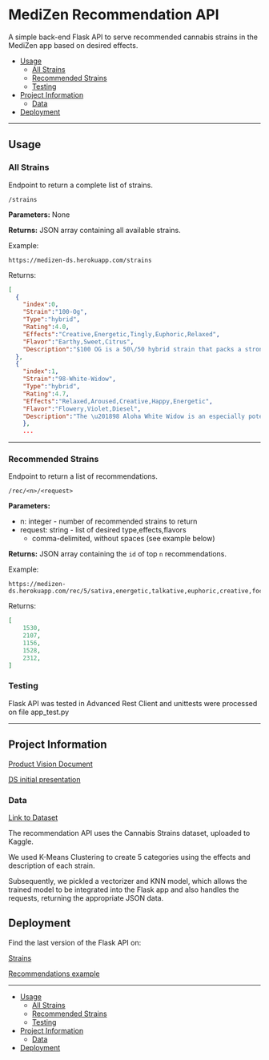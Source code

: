 # MediZen Recommendation API

A simple back-end Flask API to serve recommended cannabis strains in the MediZen app
based on desired effects.

* [Usage](#usage)
  * [All Strains](#all-strains)
  * [Recommended Strains](#recommended-strains)
  * [Testing](#testing)
* [Project Information](#project-information)
  * [Data](#data)
* [Deployment](#deployment)

---

## Usage

### All Strains

Endpoint to return a complete list of strains.

    /strains

**Parameters:** None

**Returns:** JSON array containing all available strains.

Example:

    https://medizen-ds.herokuapp.com/strains

Returns:

```json
[
  {
    "index":0,
    "Strain":"100-Og",
    "Type":"hybrid",
    "Rating":4.0,
    "Effects":"Creative,Energetic,Tingly,Euphoric,Relaxed",
    "Flavor":"Earthy,Sweet,Citrus",
    "Description":"$100 OG is a 50\/50 hybrid strain that packs a strong punch. The name supposedly refers to both its strength and high price when it first started showing up in Hollywood. As a plant, $100 OG tends to produce large dark green buds with few stems. Users report a strong body effect of an indica for pain relief with the more alert, cerebral feeling thanks to its sativa side."
  },
  {
    "index":1,
    "Strain":"98-White-Widow",
    "Type":"hybrid",
    "Rating":4.7,
    "Effects":"Relaxed,Aroused,Creative,Happy,Energetic",
    "Flavor":"Flowery,Violet,Diesel",
    "Description":"The \u201898 Aloha White Widow is an especially potent cut of White Widow that has grown in renown alongside Hawaiian legends like Maui Wowie and Kona Gold. This White Widow phenotype reeks of diesel and skunk and has a rich earthy taste with intermittent notes of hash. Its buds are coated in trichomes, giving its dark foliage a lustrous glint to go along with its room-filling odor. This one-hitter-quitter uplifts the mind with mind-bending euphoria that materializes in the body as airy relaxation. \u201898 Aloha White Widow is available from Pua Mana 1st Hawaiian Pakal\u014dl\u014d Seed Bank. \u00a0"
    },
    ...
```

---

### Recommended Strains

Endpoint to return a list of recommendations.

    /rec/<n>/<request>

**Parameters:**

- n: integer - number of recommended strains to return
- request: string - list of desired type,effects,flavors
  - comma-delimited, without spaces (see example below)

**Returns:** JSON array containing the `id` of top `n` recommendations.

Example:

    https://medizen-ds.herokuapp.com/rec/5/sativa,energetic,talkative,euphoric,creative,focused,orange,tangy,sweet

Returns:

```json
[
    1530,
    2107,
    1156,
    1528,
    2312,
]
```

### Testing

Flask API was tested in Advanced Rest Client and unittests were processed on file app_test.py

---

## Project Information

[Product Vision Document](https://www.notion.so/meds/Product-Vision-3bad180a0bc24c09b27d1b9c4f30c4ba)

[DS initial presentation](https://drive.google.com/file/d/1SWlKu2PWBgG7bUC-hGwdAX8NGLoWuYiA/view?usp=sharing)

### Data

[Link to Dataset](https://www.kaggle.com/kingburrito666/cannabis-strains)

The recommendation API uses the Cannabis Strains dataset, uploaded to Kaggle.

We used K-Means Clustering to create 5 categories using the effects and description of
each strain.

Subsequently, we pickled a vectorizer and KNN model, which allows the trained model to be
integrated into the Flask app and also handles the requests, returning the appropriate JSON data.

## Deployment

Find the last version of the Flask API on:

[Strains](https://medizen-ds.herokuapp.com/strains)

[Recommendations example](https://medizen-ds.herokuapp.com/rec/5/indica,energetic,talkative,euphoric,creative,focused,orange,tangy,sweet)

---

* [Usage](#usage)
  * [All Strains](#all-strains)
  * [Recommended Strains](#recommended-strains)
  * [Testing](#testing)
* [Project Information](#project-information)
  * [Data](#data)
* [Deployment](#deployment)
